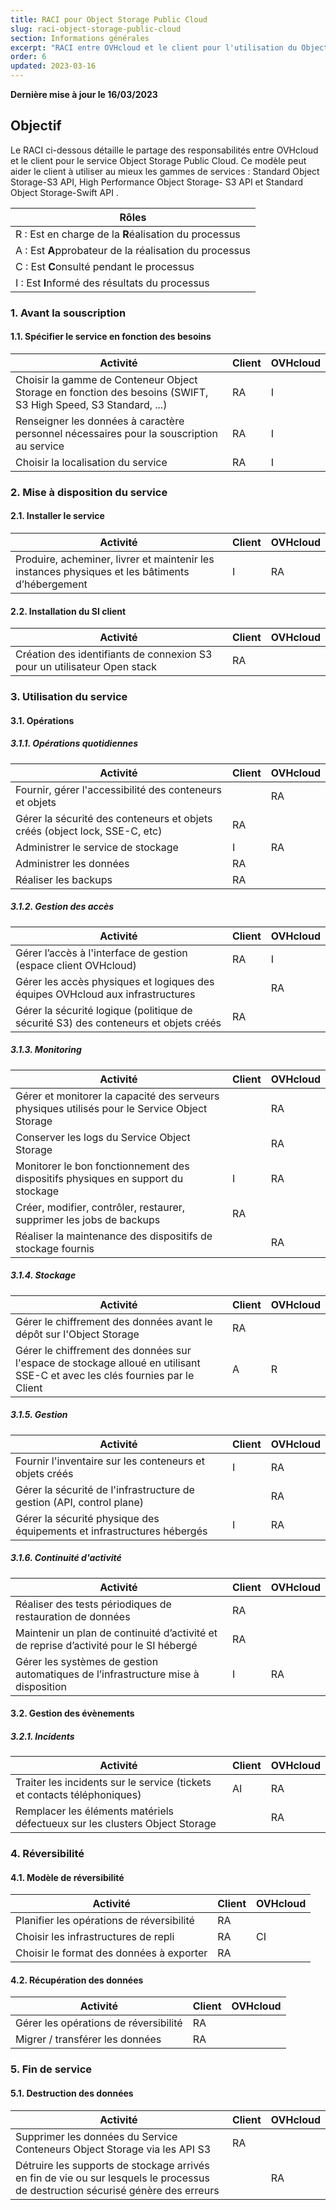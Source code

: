 ```yaml
---
title: RACI pour Object Storage Public Cloud
slug: raci-object-storage-public-cloud
section: Informations générales
excerpt: "RACI entre OVHcloud et le client pour l'utilisation du Object Storage Public Cloud"
order: 6
updated: 2023-03-16
---
```


**Dernière mise à jour le 16/03/2023**

## Objectif

Le RACI ci-dessous détaille le partage des responsabilités entre OVHcloud et le client pour le service Object Storage Public Cloud. Ce modèle peut aider le client à utiliser au mieux les gammes de services : Standard Object Storage-S3 API, High Performance Object Storage- S3 API et Standard Object Storage-Swift API .

| Rôles |
| --- |
|R : Est en charge de la **R**éalisation du processus|
|A : Est **A**pprobateur de la réalisation du processus|
|C : Est **C**onsulté pendant le processus|
|I : Est **I**nformé des résultats du processus|

### 1. Avant la souscription

#### 1.1. Spécifier le service en fonction des besoins

| **Activité** | **Client** | **OVHcloud** |
| --- | --- | --- |
| Choisir la gamme de Conteneur Object Storage en fonction des besoins (SWIFT, S3 High Speed, S3 Standard, ...)| RA | I |
| Renseigner les données à caractère personnel nécessaires pour la souscription au service | RA | I |
| Choisir la localisation du service| RA | I |

### 2. Mise à disposition du service

#### 2.1. Installer le service

| **Activité** | **Client** | **OVHcloud** |
| --- | --- | --- |
| Produire, acheminer, livrer et maintenir les instances physiques et les bâtiments d’hébergement | I | RA |


#### 2.2. Installation du SI client

| **Activité** | **Client** | **OVHcloud** |
| --- | --- | --- |
| Création des identifiants de connexion S3 pour un utilisateur Open stack | RA |  |


### 3. Utilisation du service

#### 3.1. Opérations

##### **3.1.1. Opérations quotidiennes**

| **Activité** | **Client** | **OVHcloud** |
| --- | --- | --- |
| Fournir, gérer l'accessibilité des conteneurs et objets |  | RA |
| Gérer la sécurité des conteneurs et objets créés (object lock, SSE-C, etc) | RA |  |
| Administrer le service de stockage | I | RA  |
| Administrer les données | RA |   |
| Réaliser les backups | RA |  |


##### **3.1.2. Gestion des accès**

| **Activité** | **Client** | **OVHcloud** |
| --- | --- | --- |
| Gérer l’accès à l'interface de gestion (espace client OVHcloud) | RA | I |
| Gérer les accès physiques et logiques des équipes OVHcloud aux infrastructures |  | RA |
| Gérer la sécurité logique (politique de sécurité S3) des conteneurs et objets créés | RA |  |

##### **3.1.3. Monitoring**

| **Activité** | **Client** | **OVHcloud** |
| --- | --- | --- |
| Gérer et monitorer la capacité des serveurs physiques utilisés pour le Service Object Storage |  | RA |
| Conserver les logs du Service Object Storage|  | RA |
| Monitorer le bon fonctionnement des dispositifs physiques en support du stockage| I | RA |
| Créer, modifier, contrôler, restaurer, supprimer les jobs de backups | RA |  |
| Réaliser la maintenance des dispositifs de stockage fournis |  | RA |

##### **3.1.4. Stockage**

| **Activité** | **Client** | **OVHcloud** |
| --- | --- | --- |
| Gérer le chiffrement des données avant le dépôt sur l'Object Storage | RA |  |
| Gérer le chiffrement des données sur l'espace de stockage alloué en utilisant SSE-C et avec les clés fournies par le Client | A | R |

##### **3.1.5. Gestion**

| **Activité** | **Client** | **OVHcloud** |
| --- | --- | --- |
| Fournir l'inventaire sur les conteneurs et objets créés | I | RA |
| Gérer la sécurité de l'infrastructure de gestion (API, control plane) |   | RA |
| Gérer la sécurité physique des équipements et infrastructures hébergés | I | RA |


##### **3.1.6. Continuité d'activité**
| **Activité** | **Client** | **OVHcloud** |
| --- | --- | --- |
| Réaliser des tests périodiques de restauration de données | RA |  |
| Maintenir un plan de continuité d’activité et de reprise d’activité pour le SI hébergé | RA |  |
| Gérer les systèmes de gestion automatiques de l’infrastructure mise à disposition | I | RA |

#### 3.2. Gestion des évènements

##### **3.2.1. Incidents**

| **Activité** | **Client** | **OVHcloud** |
| --- | --- | --- |
| Traiter les incidents sur le service (tickets et contacts téléphoniques) | AI | RA |
| Remplacer les éléments matériels défectueux sur les clusters Object Storage |  | RA |



### 4. Réversibilité

#### 4.1. Modèle de réversibilité

| **Activité** | **Client** | **OVHcloud** |
| --- | --- | --- |
| Planifier les opérations de réversibilité | RA |  |
| Choisir les infrastructures de repli | RA | CI |
| Choisir le format des données à exporter | RA |  |

#### 4.2. Récupération des données

| **Activité** | **Client** | **OVHcloud** |
| --- | --- | --- |
| Gérer les opérations de réversibilité | RA |  |
| Migrer / transférer les données | RA |  |

### 5. Fin de service

#### 5.1. Destruction des données

| **Activité** | **Client** | **OVHcloud** |
| --- | --- | --- |
| Supprimer les données du Service Conteneurs Object Storage via les API S3 | RA |  |
| Détruire les supports de stockage arrivés en fin de vie ou sur lesquels le processus de destruction sécurisé génère des erreurs |  | RA |
